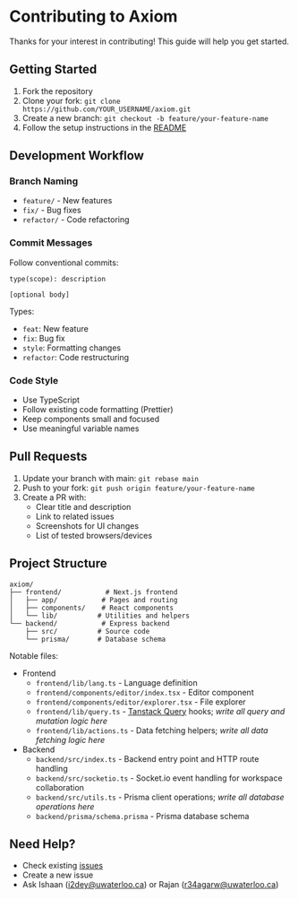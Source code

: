 # Contributing to Axiom

Thanks for your interest in contributing! This guide will help you get started.

## Getting Started

1. Fork the repository
2. Clone your fork: `git clone https://github.com/YOUR_USERNAME/axiom.git`
3. Create a new branch: `git checkout -b feature/your-feature-name`
4. Follow the setup instructions in the [README](README.md#running-locally)

## Development Workflow

### Branch Naming

- `feature/` - New features
- `fix/` - Bug fixes
- `refactor/` - Code refactoring

### Commit Messages

Follow conventional commits:

```
type(scope): description

[optional body]
```

Types:

- `feat`: New feature
- `fix`: Bug fix
- `style`: Formatting changes
- `refactor`: Code restructuring

### Code Style

- Use TypeScript
- Follow existing code formatting (Prettier)
- Keep components small and focused
- Use meaningful variable names

## Pull Requests

1. Update your branch with main: `git rebase main`
2. Push to your fork: `git push origin feature/your-feature-name`
3. Create a PR with:
   - Clear title and description
   - Link to related issues
   - Screenshots for UI changes
   - List of tested browsers/devices

## Project Structure

```
axiom/
├── frontend/           # Next.js frontend
│   ├── app/           # Pages and routing
│   ├── components/    # React components
│   └── lib/          # Utilities and helpers
└── backend/           # Express backend
    ├── src/          # Source code
    └── prisma/       # Database schema
```

Notable files:

- Frontend
  - `frontend/lib/lang.ts` - Language definition
  - `frontend/components/editor/index.tsx` - Editor component
  - `frontend/components/editor/explorer.tsx` - File explorer
  - `frontend/lib/query.ts` - [Tanstack Query](https://tanstack.com/query/latest) hooks; _write all query and mutation logic here_
  - `frontend/lib/actions.ts` - Data fetching helpers; _write all data fetching logic here_
- Backend
  - `backend/src/index.ts` - Backend entry point and HTTP route handling
  - `backend/src/socketio.ts` - Socket.io event handling for workspace collaboration
  - `backend/src/utils.ts` - Prisma client operations; _write all database operations here_
  - `backend/prisma/schema.prisma` - Prisma database schema

## Need Help?

- Check existing [issues](https://github.com/ishaan1013/axiom/issues)
- Create a new issue
- Ask Ishaan (i2dey@uwaterloo.ca) or Rajan (r34agarw@uwaterloo.ca)
